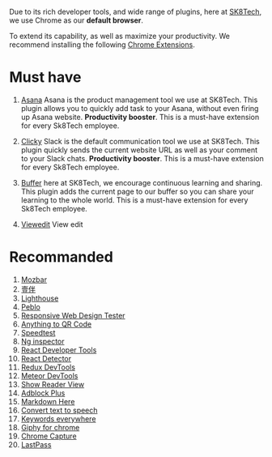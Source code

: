 Due to its rich developer tools, and wide range of plugins, here at [SK8Tech](https://sk8.tech), we use Chrome as our **default browser**.

To extend its capability, as well as maximize your productivity. We recommend installing the following [Chrome Extensions](https://chrome.google.com/webstore/category/extensions).

# Must have

1. [Asana](https://chrome.google.com/webstore/detail/asana-extension-for-chrom/khnpeclbnipcdacdkhejifenadikeghk)
Asana is the product management tool we use at SK8Tech. This plugin allows you to quickly add task to your Asana, without even firing up Asana website. **Productivity booster**. This is a must-have extension for every Sk8Tech employee.

1. [Clicky](https://chrome.google.com/webstore/detail/clicky-for-slack/bllgmdlgbbmijcoecbnmgeoekhebgmac)
Slack is the default communication tool we use at SK8Tech. This plugin quickly sends the current website URL as well as your comment to your Slack chats. **Productivity booster**. This is a must-have extension for every Sk8Tech employee.

1. [Buffer](https://chrome.google.com/webstore/detail/buffer/noojglkidnpfjbincgijbaiedldjfbhh)
here at SK8Tech, we encourage continuous learning and sharing. This plugin adds the current page to our buffer so you can share your learning to the whole world. This is a must-have extension for every Sk8Tech employee.

1. [Viewedit](https://chrome.google.com/webstore/detail/viewedit-%E2%80%93-screen-voice-a/jiihcciniecimeajcniapbngjjbonjan)
View edit

# Recommanded

1. [Mozbar](https://chrome.google.com/webstore/detail/mozbar/eakacpaijcpapndcfffdgphdiccmpknp)
1. [壹伴](https://chrome.google.com/webstore/detail/%E5%A3%B9%E4%BC%B4-%C2%B7-%E5%B0%8F%E6%8F%92%E4%BB%B6/ibefaeehajgcpooopoegkifhgecigeeg)
1. [Lighthouse](https://chrome.google.com/webstore/detail/lighthouse/blipmdconlkpinefehnmjammfjpmpbjk)
1. [Peblo](https://chrome.google.com/webstore/detail/pablo/gfpibnlcombjoeejlongmihndgkpnjjo)
1. [Responsive Web Design Tester](https://chrome.google.com/webstore/detail/responsive-web-design-tes/objclahbaimlfnbjdeobicmmlnbhamkg)
1. [Anything to QR Code](https://chrome.google.com/webstore/detail/anything-to-qrcode/calkaljlpglgogjfcidhlmmlgjnpmnmf)
1. [Speedtest](https://chrome.google.com/webstore/detail/speedtest-by-ookla/pgjjikdiikihdfpoppgaidccahalehjh)    
1. [Ng inspector](https://chrome.google.com/webstore/detail/ng-inspector-for-angularj/aadgmnobpdmgmigaicncghmmoeflnamj)
1. [React Developer Tools](https://chrome.google.com/webstore/detail/react-developer-tools/fmkadmapgofadopljbjfkapdkoienihi)
1. [React Detector](https://chrome.google.com/webstore/detail/react-detector/jaaklebbenondhkanegppccanebkdjlh)
1. [Redux DevTools](https://chrome.google.com/webstore/detail/redux-devtools/lmhkpmbekcpmknklioeibfkpmmfibljd)
1. [Meteor DevTools](https://chrome.google.com/webstore/detail/meteor-devtools/ippapidnnboiophakmmhkdlchoccbgje)
1. [Show Reader View](https://chrome.google.com/webstore/detail/reader-view/iibolhpkjjmoepndefdmdlmbpfhlgjpl)
1. [Adblock Plus](https://chrome.google.com/webstore/detail/adblock-plus/cfhdojbkjhnklbpkdaibdccddilifddb)
1. [Markdown Here](https://chrome.google.com/webstore/detail/markdown-here/elifhakcjgalahccnjkneoccemfahfoa)
1. [Convert text to speech](https://chrome.google.com/webstore/detail/pgeolalilifpodheeocdmbhehgnkkbak)
1. [Keywords everywhere](https://chrome.google.com/webstore/detail/keywords-everywhere-keywo/hbapdpeemoojbophdfndmlgdhppljgmp)
1. [Giphy for chrome](https://chrome.google.com/webstore/detail/giphy-for-chrome/jlleokkdhkflpmghiioglgmnminbekdi)
1. [Chrome Capture](https://chrome.google.com/webstore/detail/chrome-capture/ggaabchcecdbomdcnbahdfddfikjmphe)
1. [LastPass](https://chrome.google.com/webstore/detail/lastpass-free-password-ma/hdokiejnpimakedhajhdlcegeplioahd)
